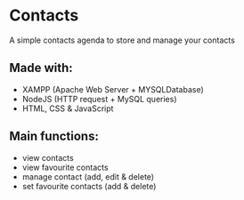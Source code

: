 # Contacts
A simple contacts agenda to store and manage your contacts

## Made with:
- XAMPP (Apache Web Server + MYSQLDatabase)
- NodeJS (HTTP request + MySQL queries)
- HTML, CSS & JavaScript

## Main functions:
- view contacts
- view favourite contacts
- manage contact (add, edit & delete)
- set favourite contacts (add & delete)
